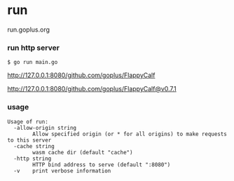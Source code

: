 # run
run.goplus.org


### run http server
```
$ go run main.go
```
<http://127.0.0.1:8080/github.com/goplus/FlappyCalf>

<http://127.0.0.1:8080/github.com/goplus/FlappyCalf@v0.7.1>

### usage
```
Usage of run:
  -allow-origin string
    	Allow specified origin (or * for all origins) to make requests to this server
  -cache string
    	wasm cache dir (default "cache")
  -http string
    	HTTP bind address to serve (default ":8080")
  -v	print verbose information
```

